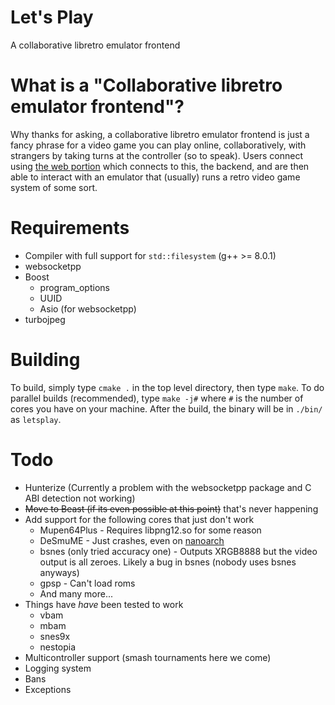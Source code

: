 # Let's Play
A collaborative libretro emulator frontend

# What is a "Collaborative libretro emulator frontend"?
Why thanks for asking, a collaborative libretro emulator frontend is just a fancy phrase for a video game you can play online, collaboratively, with strangers by taking turns at the controller (so to speak). Users connect using [the web portion](https://github.com/ctrlaltf2/lets-play-client) which connects to this, the backend, and are then able to interact with an emulator that (usually) runs a retro video game system of some sort.

# Requirements
 - Compiler with full support for `std::filesystem` (g++ >= 8.0.1)
 - websocketpp
 - Boost
    - program_options
    - UUID
    - Asio (for websocketpp)
 - turbojpeg

# Building
To build, simply type `cmake .` in the top level directory, then type `make`. To do parallel builds (recommended), type `make -j#` where `#` is the number of cores you have on your machine. After the build, the binary will be in `./bin/` as `letsplay`.

# Todo
 - Hunterize (Currently a problem with the websocketpp package and C ABI detection not working)
 - ~~Move to Beast (if its even possible at this point)~~ that's never happening
 - Add support for the following cores that just don't work
   - Mupen64Plus - Requires libpng12.so for some reason
   - DeSmuME - Just crashes, even on [nanoarch](https://github.com/heuripedes/nanoarch)
   - bsnes (only tried accuracy one) - Outputs XRGB8888 but the video output is all zeroes. Likely a bug in bsnes (nobody uses bsnes anyways)
   - gpsp - Can't load roms
   - And many more...
 - Things have *have* been tested to work
   - vbam
   - mbam
   - snes9x
   - nestopia
 - Multicontroller support (smash tournaments here we come)
 - Logging system
 - Bans
 - Exceptions
